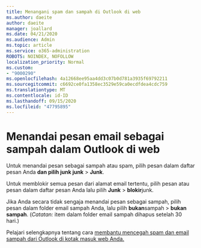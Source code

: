 ```yaml
---
title: Menangani spam dan sampah di Outlook di web
ms.author: daeite
author: daeite
manager: joallard
ms.date: 04/21/2020
ms.audience: Admin
ms.topic: article
ms.service: o365-administration
ROBOTS: NOINDEX, NOFOLLOW
localization_priority: Normal
ms.custom:
- "9000290"
ms.openlocfilehash: 4a12668ee95aa4dd3c07b0d781a3935f69792211
ms.sourcegitcommit: c6692ce0fa1358ec3529e59ca0ecdfdea4cdc759
ms.translationtype: MT
ms.contentlocale: id-ID
ms.lasthandoff: 09/15/2020
ms.locfileid: "47795895"
---
```

# <a name="mark-email-messages-as-junk-in-outlook-on-the-web"></a>Menandai pesan email sebagai sampah dalam Outlook di web

Untuk menandai pesan sebagai sampah atau spam, pilih pesan dalam daftar pesan Anda **dan pilih junk junk**  >  **Junk**.

Untuk memblokir semua pesan dari alamat email tertentu, pilih pesan atau pesan dalam daftar pesan Anda lalu pilih **Junk**  >  **blokir**junk.

Jika Anda secara tidak sengaja menandai pesan sebagai sampah, pilih pesan dalam folder email sampah Anda, lalu pilih **bukan**sampah  >  **bukan sampah**. (*Catatan:* item dalam folder email sampah dihapus setelah 30 hari.)

Pelajari selengkapnya tentang cara [membantu mencegah spam dan email sampah dari Outlook di kotak masuk web Anda.](https://support.office.com/article/db786e79-54e2-40cc-904f-d89d57b7f41d)